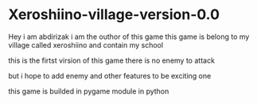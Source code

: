 # Xeroshiino-village-version-0.0


Hey i am abdirizak i am the outhor of this game this game is belong to my village called xeroshiino and contain my school

this is the firtst virsion of this game there is no enemy to attack 

but  i hope to add enemy and other features to be exciting one

this game is builded in pygame module in python 

